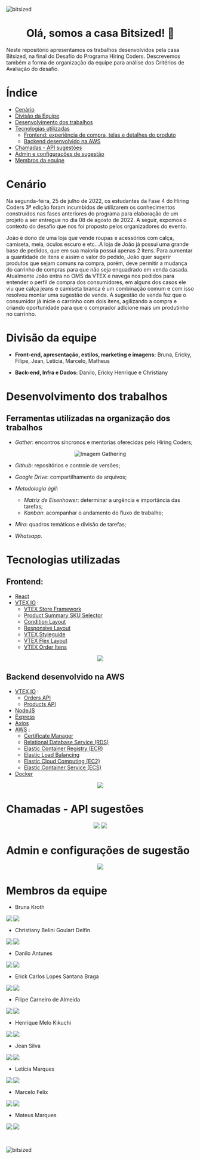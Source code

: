 ![bitsized](https://user-images.githubusercontent.com/109427932/180880105-56aea50f-35e6-4df5-a801-b16f6df1ff85.png)

<h1 align = "center"> Olá, somos a casa Bitsized! 🐙
</h1>

Neste repositório apresentamos os trabalhos desenvolvidos pela casa Bitsized, na final do Desafio do Programa Hiring Coders. Descrevemos também a forma de organização da equipe para análise dos Critérios de Avaliação do desafio.  

# Índice  

- [Cenário](#Cenário)
- [Divisão da Equipe](#Divisão-da-equipe)
- [Desenvolvimento dos trabalhos](#Desenvolvimento-dos-trabalhos)
- [Tecnologias utilizadas](#Tecnologias-utilizadas)  
  - [Frontend: experiência de compra, telas e detalhes do produto](##Frontend)  
  - [Backend desenvolvido na AWS](##Backend)
- [Chamadas - API sugestões](##Chamadas-api-sugestões)
- [Admin e configurações de sugestão](#admin-e-configurações-de-sugestão)
- [Membros da equipe](#Membros-da-equipe)

# Cenário  

Na segunda-feira, 25 de julho de 2022, os estudantes da Fase 4 do Hiring Coders 3ª edição foram incumbidos de utilizarem os conhecimentos construídos nas fases anteriores do programa para elaboração de um projeto a ser entregue no dia 08 de agosto de 2022. A seguir, expomos o contexto do desafio que nos foi proposto pelos organizadores do evento.

João é dono de uma loja que vende roupas e acessórios com calça, camiseta, meia, óculos escuro e etc…A loja de João já possui uma grande base de pedidos, que em sua maioria possui apenas 2 itens.
Para aumentar a quantidade de itens e assim o valor do pedido, João quer sugerir produtos que sejam comuns na compra, porém, deve permitir a mudança do carrinho de compras para que não seja enquadrado em venda casada.
Atualmente João entra no OMS da VTEX e navega nos pedidos para entender o perfil de compra dos consumidores, em alguns dos casos ele viu que calça jeans e camiseta branca é um combinação comum e com isso resolveu montar uma sugestão de venda.
A sugestão de venda fez que o consumidor já inicie o carrinho com dois itens, agilizando a compra e criando oportunidade para que o comprador adicione mais um produtinho no carrinho.

# Divisão da equipe

- **Front-end, apresentação, estilos, marketing e imagens:**
Bruna, Ericky, Filipe, Jean, Letícia, Marcelo, Matheus

- **Back-end, Infra e Dados:**
Danilo, Ericky Henrique e Christiany

# Desenvolvimento dos trabalhos

## Ferramentas utilizadas na organização dos trabalhos

- *Gather*: encontros síncronos e mentorias oferecidas pelo Hiring Coders;  

<p align='center'>
  <img src="https://imgkub.com/images/2022/08/09/WhatsApp-Image-2022-08-08-at-13.47.47.jpg" alt="Imagem Gathering" border="0">
  </p>  
  
- *Github*: repositórios e controle de versões;  

- *Google Drive*: compartilhamento de arquivos;  

- *Metodologia ágil*:  

  - *Matriz de Eisenhower*: determinar a urgência e importância das tarefas;
  - *Kanban*: acompanhar o andamento do fluxo de trabalho;  
- *Miro*: quadros temáticos e divisão de tarefas;  
- *Whatsapp*.



# Tecnologias utilizadas

## Frontend:

- [React](https://pt-br.reactjs.org/)
- [VTEX IO](https://developers.vtex.com/vtex-developer-docs/docs/welcome) :
  -  [VTEX Store Framework](https://developers.vtex.com/vtex-developer-docs/docs/vtex-io-documentation-what-is-vtex-store-framework)
  - [Product Summary SKU Selector](https://developers.vtex.com/vtex-developer-docs/docs/vtex-product-summary-productsummaryskuselector)
  - [Condition Layout](https://developers.vtex.com/vtex-developer-docs/docs/vtex-condition-layout)
  - [Responsive Layout](https://developers.vtex.com/vtex-developer-docs/docs/vtex-responsive-layout)
  - [VTEX Styleguide](https://styleguide.vtex.com/)
  - [VTEX Flex Layout](https://developers.vtex.com/vtex-developer-docs/docs/vtex-flex-layout)
  - [VTEX Order Itens](https://www.npmjs.com/package/@vtex/order-items)

<p align='center'>
  <img src= "https://user-images.githubusercontent.com/74685583/183314257-afbe37fd-6ecc-411a-b058-3ea66daf293c.gif">
 </p>  

## Backend desenvolvido na AWS

- [VTEX IO](https://developers.vtex.com/vtex-developer-docs/docs/welcome) :
  - [Orders API](https://developers.vtex.com/vtex-rest-api/reference/getorder)
  - [Products API](https://developers.vtex.com/vtex-rest-api/reference/catalog-api-get-product)
- [NodeJS](https://nodejs.org/en/)
- [Express](https://expressjs.com/)
- [Axios](https://axios-http.com/docs/intro)
- [AWS](https://aws.amazon.com/pt/) :
  - [Certificate Manager](https://aws.amazon.com/pt/certificate-manager/)
  - [Relational Database Service (RDS)](https://aws.amazon.com/pt/rds/)
  - [Elastic Container Registry (ECR)](https://aws.amazon.com/pt/ecr/)
  - [Elastic Load Balancing](https://aws.amazon.com/pt/elasticloadbalancing/)
  - [Elastic Cloud Computing (EC2)](https://docs.aws.amazon.com/pt_br/ec2/index.html)
  - [Elastic Container Service (ECS)](https://aws.amazon.com/pt/ecs/)  
- [Docker](https://www.docker.com/)

<p align='center'>
 <img src= "https://imgkub.com/images/2022/08/08/bitsized.drawio-1.png">
 </p>

# Chamadas - API sugestões

<p align='center'>
<img src= "https://imgkub.com/images/2022/08/08/Diagrama-sem-nome.drawio-9.png">
<img src= "https://imgkub.com/images/2022/08/08/API-2.drawio.png">
</p>


# Admin e configurações de sugestão

<p align='center'>
<img src= "https://imgkub.com/images/2022/08/08/Admin-fluxograma.png">
</p>


# Membros da equipe


- Bruna Kroth

<p align='center'>
  <a href="https://github.com/brunakroth" target="_blank">
    <img align="left" src="https://img.shields.io/badge/Github-423f6d?style=for-the-badge&logo=github&logoColor=753ed2" />        
  </a>&nbsp;&nbsp;
  <a href="https://www.linkedin.com/in/bruna-kroth-5047bb53" target="_blank">
    <img align="left" src="https://img.shields.io/badge/LinkedIN-423f6d?style=for-the-badge&logo=linkedin&logoColor=753ed2" />
  </a>&nbsp;&nbsp;
</p>

- Christiany Belini Goulart Delfin

<p align='center'>
  <a href="https://github.com/tianygoulart" target="_blank">
    <img align="left" src="https://img.shields.io/badge/Github-423f6d?style=for-the-badge&logo=github&logoColor=753ed2" />        
  </a>&nbsp;&nbsp;
  <a href="https://www.linkedin.com/in/christiany-belini-goulart/" target="_blank">
    <img align="left" src="https://img.shields.io/badge/LinkedIN-423f6d?style=for-the-badge&logo=linkedin&logoColor=753ed2" />
  </a>&nbsp;&nbsp;
</p>


- Danilo Antunes

<p align='center'>
  <a href="https://github.com/antunesdanilo" target="_blank">
    <img align="left" src="https://img.shields.io/badge/Github-423f6d?style=for-the-badge&logo=github&logoColor=753ed2" />        
  </a>&nbsp;&nbsp;
  <a  href="https://www.linkedin.com/in/danilo-lima-antunes/" target="_blank">
    <img align="left" src="https://img.shields.io/badge/LinkedIN-423f6d?style=for-the-badge&logo=linkedin&logoColor=753ed2" />
  </a>&nbsp;&nbsp;
</p>


- Erick Carlos Lopes Santana Braga 

<p align='center'>
  <a href="https://github.com/erickystn" target="_blank">
    <img align="left" src="https://img.shields.io/badge/Github-423f6d?style=for-the-badge&logo=github&logoColor=753ed2" />        
  </a>&nbsp;&nbsp;
  <a href="https://www.linkedin.com/in/erickystn" target="_blank">
    <img align="left" src="https://img.shields.io/badge/LinkedIN-423f6d?style=for-the-badge&logo=linkedin&logoColor=753ed2" />
  </a>&nbsp;&nbsp;
</p>


- Filipe Carneiro de Almeida

<p align='center'>
  <a href="https://github.com/filipecalm" target="_blank">
    <img align="left" src="https://img.shields.io/badge/Github-423f6d?style=for-the-badge&logo=github&logoColor=753ed2" />        
  </a>&nbsp;&nbsp;
  <a href="https://www.linkedin.com/in/filipecalm/" target="_blank">
    <img align="left" src="https://img.shields.io/badge/LinkedIN-423f6d?style=for-the-badge&logo=linkedin&logoColor=753ed2" />
  </a>&nbsp;&nbsp;
</p>

 - Henrique Melo Kikuchi

<p align='center'>
  <a href="https://github.com/henriquekikuchi" target="_blank">
    <img align="left" src="https://img.shields.io/badge/Github-423f6d?style=for-the-badge&logo=github&logoColor=753ed2" />        
  </a>&nbsp;&nbsp;
  <a href="https://www.linkedin.com/in/henrique-melo-kikuchi" target="_blank">
    <img align="left" src="https://img.shields.io/badge/LinkedIN-423f6d?style=for-the-badge&logo=linkedin&logoColor=753ed2" />
  </a>&nbsp;&nbsp;
</p>

- Jean Silva

<p align='center'>
  <a href="https://github.com/jeansilvatech" target="_blank">
    <img align="left" src="https://img.shields.io/badge/Github-423f6d?style=for-the-badge&logo=github&logoColor=753ed2" />        
  </a>&nbsp;&nbsp;
  <a href="https://www.linkedin.com/in/jeanpesil/" target="_blank">
    <img align="left" src="https://img.shields.io/badge/LinkedIN-423f6d?style=for-the-badge&logo=linkedin&logoColor=753ed2" />
  </a>&nbsp;&nbsp;
</p>

- Letícia Marques

<p align='center'>
  <a href="https://github.com/lets-programming" target="_blank">
    <img align="left" src="https://img.shields.io/badge/Github-423f6d?style=for-the-badge&logo=github&logoColor=753ed2" />        
  </a>&nbsp;&nbsp;
  <a href="https://www.linkedin.com/in/letícia-costa-b81187237" target="_blank">
    <img align="left" src="https://img.shields.io/badge/LinkedIN-423f6d?style=for-the-badge&logo=linkedin&logoColor=753ed2" />
  </a>&nbsp;&nbsp;
</p>

- Marcelo Felix

<p align='center'>
  <a href="https://github.com/FelixMarcelo" target="_blank">
    <img align="left" src="https://img.shields.io/badge/Github-423f6d?style=for-the-badge&logo=github&logoColor=753ed2" />        
  </a>&nbsp;&nbsp;
  <a href="https://www.linkedin.com/in/marcelo-felix-a8845b144/" target="_blank">
    <img align="left" src="https://img.shields.io/badge/LinkedIN-423f6d?style=for-the-badge&logo=linkedin&logoColor=753ed2" />
  </a>&nbsp;&nbsp;
</p>

- Mateus Marques

<p align='center'>
  <a href="https://github.com/mahteusz" target="_blank">
    <img align="left" src="https://img.shields.io/badge/Github-423f6d?style=for-the-badge&logo=github&logoColor=753ed2" />        
  </a>&nbsp;&nbsp;
  <a href="https://www.linkedin.com/in/mateus-marques-b4875a22a/" target="_blank">
    <img align="left" src="https://img.shields.io/badge/LinkedIN-423f6d?style=for-the-badge&logo=linkedin&logoColor=753ed2" />
  </a>&nbsp;&nbsp;
</p>  

  
<br/>

![bitsized](https://user-images.githubusercontent.com/109427932/180880105-56aea50f-35e6-4df5-a801-b16f6df1ff85.png)
